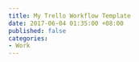 ```yaml
---
title: My Trello Workflow Template
date: 2017-06-04 01:35:00 +08:00
published: false
categories:
- Work
---
```


